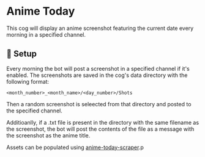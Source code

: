 Anime Today
===========

This cog will display an anime screenshot featuring the current date every morning in a specified channel.

🚀 Setup
----------------

Every morning the bot will post a screenshot in a specified channel if it's enabled. The screenshots are saved in the cog's data directory with the following format:

`<month_number>_<month_name>/<day_number>/Shots`

Then a random screenshot is seleected from that directory and posted to the specified channel.

Additioanlly, if a .txt file is present in the directory with the same filename as the screenshot, the bot will post the contents of the file as a message with the screenshot as the anime title.

Assets can be populated using [anime-today-scraper](https://github.com/NateShoffner/anime-today-scraper).p

